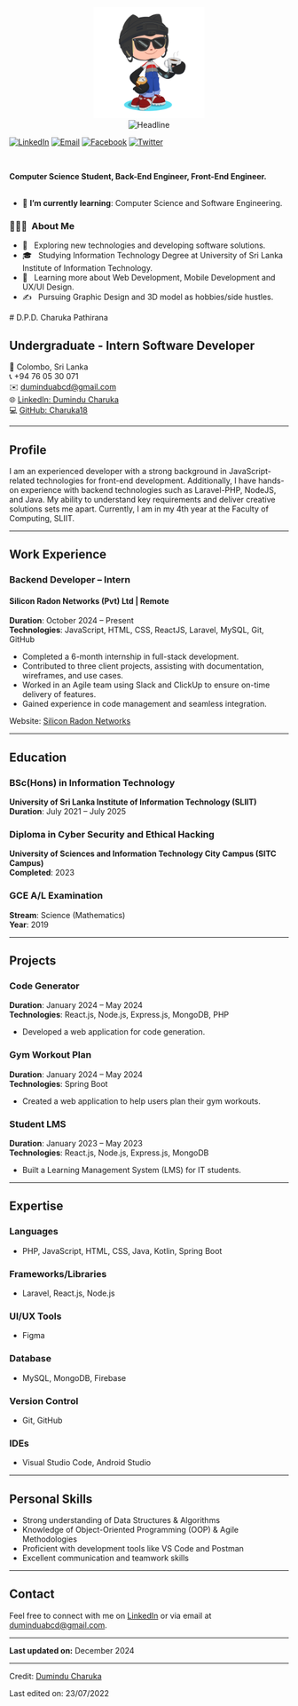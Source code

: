 <!--
### Hi there 👋

**DuminduCharuka/DuminduCharuka** is a ✨ _special_ ✨ repository because its `README.md` (this file) appears on your GitHub profile.

Here are some ideas to get you started:
- 🔭 I’m currently working on ...
- 🌱 I’m currently learning ...
- 👯 I’m looking to collaborate on ...
- 🤔 I’m looking for help with ...
- 💬 Ask me about ...
- 📫 How to reach me: ...
- 😄 Pronouns: ...
- ⚡ Fun fact: ...
-->
<div>
    <div align=center>
        <img src="https://raw.githubusercontent.com/AhmedFathyDev/AhmedFathyDev/main/GitHub.png" alt="GitHub Octocat Drinking a Cup of Coffee" height="200">
    </div>
    <div align=center>
        <img src="https://readme-typing-svg.herokuapp.com?color=%236FDA44&size=32&center=true&vCenter=true&width=600&height=50&lines=Hi+there+I'm+Dumindu+%F0%9F%91%8B;Computer+Science+Student;Front-End+Engineer;Back-End+Engineer" alt="Headline" />
    </div>
    <p align="left">
        <a href="https://www.linkedin.com/in/dumindu-charuka-749760215"><img alt="LinkedIn" src="https://img.shields.io/badge/LinkedIn-blue?style=flat-square&logo=linkedin"></a>
        <a href="mailto:duminduabcd@gmail.com"><img alt="Email" src="https://img.shields.io/badge/Email-blue?style=flat-square&logo=gmail"></a>
        <a href="https://www.facebook.com/dumindu.charuka.35"><img alt="Facebook" src="https://img.shields.io/badge/Facebook-blue?style=flat-square&logo=Facebook"></a>
        <a href="https://twitter.com/CharukaDumindu"><img src="https://img.shields.io/badge/twitter-blue?style=flat-square&logo=twitter" alt="Twitter" /></a>
    </p>
    <div align=left>
        <br>
        <p>
            <strong>
                Computer Science Student, Back-End Engineer, Front-End Engineer.<br><br>
            </strong>
        </p>
        <ul>
            <li>🌱 <b>I’m currently learning</b>: Computer Science and Software Engineering.</li>
        </ul>
        <h3> 👨🏻‍💻 &nbsp;About Me </h3>
        <ul>
            <li>🤔 &nbsp; Exploring new technologies and developing software solutions.</li>
            <li>🎓 &nbsp; Studying Information Technology Degree at University of Sri Lanka Institute of Information Technology.</li>
            <li>🌱 &nbsp; Learning more about Web Development, Mobile Development and UX/UI Design.</li>
            <li>✍️ &nbsp; Pursuing Graphic Design and 3D model as hobbies/side hustles.</li>
        </ul>
    </div>
    # D.P.D. Charuka Pathirana

## Undergraduate - Intern Software Developer

📍 Colombo, Sri Lanka  
📞 +94 76 05 30 071  
✉️ [duminduabcd@gmail.com](mailto:duminduabcd@gmail.com)  
🌐 [LinkedIn: Dumindu Charuka](https://linkedin.com/in/dumindu-charuka-749760215)  
💻 [GitHub: Charuka18](https://github.com/Charuka18)

---

## Profile

I am an experienced developer with a strong background in JavaScript-related technologies for front-end development. Additionally, I have hands-on experience with backend technologies such as Laravel-PHP, NodeJS, and Java. My ability to understand key requirements and deliver creative solutions sets me apart. Currently, I am in my 4th year at the Faculty of Computing, SLIIT.

---

## Work Experience

### Backend Developer – Intern
#### Silicon Radon Networks (Pvt) Ltd | Remote  
**Duration**: October 2024 – Present  
**Technologies**: JavaScript, HTML, CSS, ReactJS, Laravel, MySQL, Git, GitHub  
- Completed a 6-month internship in full-stack development.
- Contributed to three client projects, assisting with documentation, wireframes, and use cases.
- Worked in an Agile team using Slack and ClickUp to ensure on-time delivery of features.
- Gained experience in code management and seamless integration.

Website: [Silicon Radon Networks](https://siliconradonnetworks.com)

---

## Education

### BSc(Hons) in Information Technology  
**University of Sri Lanka Institute of Information Technology (SLIIT)**  
**Duration**: July 2021 – July 2025

### Diploma in Cyber Security and Ethical Hacking  
**University of Sciences and Information Technology City Campus (SITC Campus)**  
**Completed**: 2023

### GCE A/L Examination  
**Stream**: Science (Mathematics)  
**Year**: 2019

---

## Projects

### Code Generator  
**Duration**: January 2024 – May 2024  
**Technologies**: React.js, Node.js, Express.js, MongoDB, PHP  
- Developed a web application for code generation.

### Gym Workout Plan  
**Duration**: January 2024 – May 2024  
**Technologies**: Spring Boot  
- Created a web application to help users plan their gym workouts.

### Student LMS  
**Duration**: January 2023 – May 2023  
**Technologies**: React.js, Node.js, Express.js, MongoDB  
- Built a Learning Management System (LMS) for IT students.

---

## Expertise

### Languages
- PHP, JavaScript, HTML, CSS, Java, Kotlin, Spring Boot

### Frameworks/Libraries
- Laravel, React.js, Node.js

### UI/UX Tools
- Figma

### Database
- MySQL, MongoDB, Firebase

### Version Control
- Git, GitHub

### IDEs
- Visual Studio Code, Android Studio

---

## Personal Skills
- Strong understanding of Data Structures & Algorithms
- Knowledge of Object-Oriented Programming (OOP) & Agile Methodologies
- Proficient with development tools like VS Code and Postman
- Excellent communication and teamwork skills

---

## Contact

Feel free to connect with me on [LinkedIn](https://linkedin.com/in/dumindu-charuka-749760215) or via email at [duminduabcd@gmail.com](mailto:duminduabcd@gmail.com).

---

**Last updated on:** December 2024

</div>

------

Credit: [Dumindu Charuka](https://github.com/DuminduCharuka)

Last edited on: 23/07/2022
